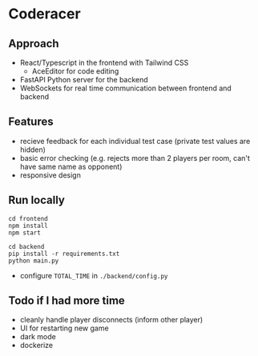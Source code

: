# Coderacer

## Approach

- React/Typescript in the frontend with Tailwind CSS
  - AceEditor for code editing
- FastAPI Python server for the backend
- WebSockets for real time communication between frontend and backend

## Features

- recieve feedback for each individual test case (private test values are hidden)
- basic error checking (e.g. rejects more than 2 players per room, can't have same name as opponent)
- responsive design

## Run locally

```
cd frontend
npm install
npm start
```

```
cd backend
pip install -r requirements.txt
python main.py
```

- configure `TOTAL_TIME` in `./backend/config.py`

## Todo if I had more time

- cleanly handle player disconnects (inform other player)
- UI for restarting new game
- dark mode
- dockerize
